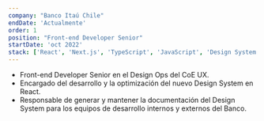 ```yaml
---
company: "Banco Itaú Chile"
endDate: 'Actualmente'
order: 1
position: "Front-end Developer Senior"
startDate: 'oct 2022'
stack: ['React', 'Next.js', 'TypeScript', 'JavaScript', 'Design System', 'Accesibilidad', 'HTML5', 'CSS3']
---
```


- Front-end Developer Senior en el Design Ops del CoE UX.
- Encargado del desarrollo y la optimización del nuevo Design System en React.
- Responsable de generar y mantener la documentación del Design System para los equipos de desarrollo internos y externos del Banco.
